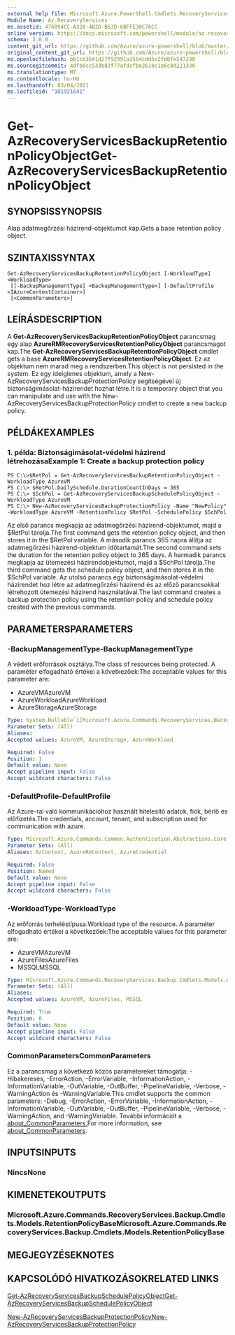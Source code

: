 ```yaml
---
external help file: Microsoft.Azure.PowerShell.Cmdlets.RecoveryServices.Backup.dll-Help.xml
Module Name: Az.RecoveryServices
ms.assetid: 476094CC-A320-4B2D-B53D-6BFFE30C76CC
online version: https://docs.microsoft.com/powershell/module/az.recoveryservices/get-azrecoveryservicesbackupretentionpolicyobject
schema: 2.0.0
content_git_url: https://github.com/Azure/azure-powershell/blob/master/src/RecoveryServices/RecoveryServices/help/Get-AzRecoveryServicesBackupRetentionPolicyObject.md
original_content_git_url: https://github.com/Azure/azure-powershell/blob/master/src/RecoveryServices/RecoveryServices/help/Get-AzRecoveryServicesBackupRetentionPolicyObject.md
ms.openlocfilehash: bb1c63b41d27f92991a3504cdd5c2fd8fe547298
ms.sourcegitcommit: 4dfb0cc533b83f77afdcfbe2618c1e6c8d221330
ms.translationtype: MT
ms.contentlocale: hu-HU
ms.lasthandoff: 03/04/2021
ms.locfileid: "101921641"
---
```

# <span data-ttu-id="cc712-101">Get-AzRecoveryServicesBackupRetentionPolicyObject</span><span class="sxs-lookup"><span data-stu-id="cc712-101">Get-AzRecoveryServicesBackupRetentionPolicyObject</span></span>

## <span data-ttu-id="cc712-102">SYNOPSIS</span><span class="sxs-lookup"><span data-stu-id="cc712-102">SYNOPSIS</span></span>
<span data-ttu-id="cc712-103">Alap adatmegőrzési házirend-objektumot kap.</span><span class="sxs-lookup"><span data-stu-id="cc712-103">Gets a base retention policy object.</span></span>

## <span data-ttu-id="cc712-104">SZINTAXIS</span><span class="sxs-lookup"><span data-stu-id="cc712-104">SYNTAX</span></span>

```
Get-AzRecoveryServicesBackupRetentionPolicyObject [-WorkloadType] <WorkloadType>
 [[-BackupManagementType] <BackupManagementType>] [-DefaultProfile <IAzureContextContainer>]
 [<CommonParameters>]
```

## <span data-ttu-id="cc712-105">LEÍRÁS</span><span class="sxs-lookup"><span data-stu-id="cc712-105">DESCRIPTION</span></span>
<span data-ttu-id="cc712-106">A **Get-AzRecoveryServicesBackupRetentionPolicyObject** parancsmag egy alap **AzureRMRecoveryServicesRetentionPolicyObject** parancsmagot kap.</span><span class="sxs-lookup"><span data-stu-id="cc712-106">The **Get-AzRecoveryServicesBackupRetentionPolicyObject** cmdlet gets a base **AzureRMRecoveryServicesRetentionPolicyObject**.</span></span>
<span data-ttu-id="cc712-107">Ez az objektum nem marad meg a rendszerben.</span><span class="sxs-lookup"><span data-stu-id="cc712-107">This object is not persisted in the system.</span></span>
<span data-ttu-id="cc712-108">Ez egy ideiglenes objektum, amely a New-AzRecoveryServicesBackupProtectionPolicy segítségével új biztonságimásolat-házirendet hozhat létre.</span><span class="sxs-lookup"><span data-stu-id="cc712-108">It is a temporary object that you can manipulate and use with the New-AzRecoveryServicesBackupProtectionPolicy cmdlet to create a new backup policy.</span></span>

## <span data-ttu-id="cc712-109">PÉLDÁK</span><span class="sxs-lookup"><span data-stu-id="cc712-109">EXAMPLES</span></span>

### <span data-ttu-id="cc712-110">1. példa: Biztonságimásolat-védelmi házirend létrehozása</span><span class="sxs-lookup"><span data-stu-id="cc712-110">Example 1: Create a backup protection policy</span></span>
```
PS C:\>$RetPol = Get-AzRecoveryServicesBackupRetentionPolicyObject -WorkloadType AzureVM 
PS C:\> $RetPol.DailySchedule.DurationCountInDays = 365
PS C:\> $SchPol = Get-AzRecoveryServicesBackupSchedulePolicyObject -WorkloadType AzureVM 
PS C:\> New-AzRecoveryServicesBackupProtectionPolicy -Name "NewPolicy" -WorkloadType AzureVM -RetentionPolicy $RetPol -SchedulePolicy $SchPol
```

<span data-ttu-id="cc712-111">Az első parancs megkapja az adatmegőrzési házirend-objektumot, majd a $RetPol tárolja.</span><span class="sxs-lookup"><span data-stu-id="cc712-111">The first command gets the retention policy object, and then stores it in the $RetPol variable.</span></span>
<span data-ttu-id="cc712-112">A második parancs 365 napra állítja az adatmegőrzési házirend-objektum időtartamát.</span><span class="sxs-lookup"><span data-stu-id="cc712-112">The second command sets the duration for the retention policy object to 365 days.</span></span>
<span data-ttu-id="cc712-113">A harmadik parancs megkapja az ütemezési házirendobjektumot, majd a $SchPol tárolja.</span><span class="sxs-lookup"><span data-stu-id="cc712-113">The third command gets the schedule policy object, and then stores it in the $SchPol variable.</span></span>
<span data-ttu-id="cc712-114">Az utolsó parancs egy biztonságimásolat-védelmi házirendet hoz létre az adatmegőrzési házirend és az előző parancsokkal létrehozott ütemezési házirend használatával.</span><span class="sxs-lookup"><span data-stu-id="cc712-114">The last command creates a backup protection policy using the retention policy and schedule policy created with the previous commands.</span></span>

## <span data-ttu-id="cc712-115">PARAMETERS</span><span class="sxs-lookup"><span data-stu-id="cc712-115">PARAMETERS</span></span>

### <span data-ttu-id="cc712-116">-BackupManagementType</span><span class="sxs-lookup"><span data-stu-id="cc712-116">-BackupManagementType</span></span>
<span data-ttu-id="cc712-117">A védett erőforrások osztálya.</span><span class="sxs-lookup"><span data-stu-id="cc712-117">The class of resources being protected.</span></span> <span data-ttu-id="cc712-118">A paraméter elfogadható értékei a következőek:</span><span class="sxs-lookup"><span data-stu-id="cc712-118">The acceptable values for this parameter are:</span></span>
- <span data-ttu-id="cc712-119">AzureVM</span><span class="sxs-lookup"><span data-stu-id="cc712-119">AzureVM</span></span> 
- <span data-ttu-id="cc712-120">AzureWorkload</span><span class="sxs-lookup"><span data-stu-id="cc712-120">AzureWorkload</span></span>
- <span data-ttu-id="cc712-121">AzureStorage</span><span class="sxs-lookup"><span data-stu-id="cc712-121">AzureStorage</span></span>

```yaml
Type: System.Nullable`1[Microsoft.Azure.Commands.RecoveryServices.Backup.Cmdlets.Models.BackupManagementType]
Parameter Sets: (All)
Aliases:
Accepted values: AzureVM, AzureStorage, AzureWorkload

Required: False
Position: 1
Default value: None
Accept pipeline input: False
Accept wildcard characters: False
```

### <span data-ttu-id="cc712-122">-DefaultProfile</span><span class="sxs-lookup"><span data-stu-id="cc712-122">-DefaultProfile</span></span>
<span data-ttu-id="cc712-123">Az Azure-ral való kommunikációhoz használt hitelesítő adatok, fiók, bérlő és előfizetés.</span><span class="sxs-lookup"><span data-stu-id="cc712-123">The credentials, account, tenant, and subscription used for communication with azure.</span></span>

```yaml
Type: Microsoft.Azure.Commands.Common.Authentication.Abstractions.Core.IAzureContextContainer
Parameter Sets: (All)
Aliases: AzContext, AzureRmContext, AzureCredential

Required: False
Position: Named
Default value: None
Accept pipeline input: False
Accept wildcard characters: False
```

### <span data-ttu-id="cc712-124">-WorkloadType</span><span class="sxs-lookup"><span data-stu-id="cc712-124">-WorkloadType</span></span>
<span data-ttu-id="cc712-125">Az erőforrás terheléstípusa.</span><span class="sxs-lookup"><span data-stu-id="cc712-125">Workload type of the resource.</span></span> <span data-ttu-id="cc712-126">A paraméter elfogadható értékei a következőek:</span><span class="sxs-lookup"><span data-stu-id="cc712-126">The acceptable values for this parameter are:</span></span>
- <span data-ttu-id="cc712-127">AzureVM</span><span class="sxs-lookup"><span data-stu-id="cc712-127">AzureVM</span></span> 
- <span data-ttu-id="cc712-128">AzureFiles</span><span class="sxs-lookup"><span data-stu-id="cc712-128">AzureFiles</span></span>
- <span data-ttu-id="cc712-129">MSSQL</span><span class="sxs-lookup"><span data-stu-id="cc712-129">MSSQL</span></span>

```yaml
Type: Microsoft.Azure.Commands.RecoveryServices.Backup.Cmdlets.Models.WorkloadType
Parameter Sets: (All)
Aliases:
Accepted values: AzureVM, AzureFiles, MSSQL

Required: True
Position: 0
Default value: None
Accept pipeline input: False
Accept wildcard characters: False
```

### <span data-ttu-id="cc712-130">CommonParameters</span><span class="sxs-lookup"><span data-stu-id="cc712-130">CommonParameters</span></span>
<span data-ttu-id="cc712-131">Ez a parancsmag a következő közös paramétereket támogatja: -Hibakeresés, -ErrorAction, -ErrorVariable, -InformationAction, -InformationVariable, -OutVariable, -OutBuffer, -PipelineVariable, -Verbose, -WarningAction és -WarningVariable.</span><span class="sxs-lookup"><span data-stu-id="cc712-131">This cmdlet supports the common parameters: -Debug, -ErrorAction, -ErrorVariable, -InformationAction, -InformationVariable, -OutVariable, -OutBuffer, -PipelineVariable, -Verbose, -WarningAction, and -WarningVariable.</span></span> <span data-ttu-id="cc712-132">További információt a [about_CommonParameters.](http://go.microsoft.com/fwlink/?LinkID=113216)</span><span class="sxs-lookup"><span data-stu-id="cc712-132">For more information, see [about_CommonParameters](http://go.microsoft.com/fwlink/?LinkID=113216).</span></span>

## <span data-ttu-id="cc712-133">INPUTS</span><span class="sxs-lookup"><span data-stu-id="cc712-133">INPUTS</span></span>

### <span data-ttu-id="cc712-134">Nincs</span><span class="sxs-lookup"><span data-stu-id="cc712-134">None</span></span>

## <span data-ttu-id="cc712-135">KIMENETEK</span><span class="sxs-lookup"><span data-stu-id="cc712-135">OUTPUTS</span></span>

### <span data-ttu-id="cc712-136">Microsoft.Azure.Commands.RecoveryServices.Backup.Cmdlets.Models.RetentionPolicyBase</span><span class="sxs-lookup"><span data-stu-id="cc712-136">Microsoft.Azure.Commands.RecoveryServices.Backup.Cmdlets.Models.RetentionPolicyBase</span></span>

## <span data-ttu-id="cc712-137">MEGJEGYZÉSEK</span><span class="sxs-lookup"><span data-stu-id="cc712-137">NOTES</span></span>

## <span data-ttu-id="cc712-138">KAPCSOLÓDÓ HIVATKOZÁSOK</span><span class="sxs-lookup"><span data-stu-id="cc712-138">RELATED LINKS</span></span>

[<span data-ttu-id="cc712-139">Get-AzRecoveryServicesBackupSchedulePolicyObject</span><span class="sxs-lookup"><span data-stu-id="cc712-139">Get-AzRecoveryServicesBackupSchedulePolicyObject</span></span>](./Get-AzRecoveryServicesBackupSchedulePolicyObject.md)

[<span data-ttu-id="cc712-140">New-AzRecoveryServicesBackupProtectionPolicy</span><span class="sxs-lookup"><span data-stu-id="cc712-140">New-AzRecoveryServicesBackupProtectionPolicy</span></span>](./New-AzRecoveryServicesBackupProtectionPolicy.md)


